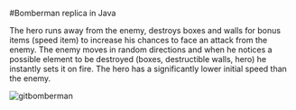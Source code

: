 #Bomberman replica in Java

The hero runs away from the enemy, destroys boxes and walls for bonus items (speed item) to increase his chances to face an attack from the enemy.
The enemy moves in random directions and when he notices a possible element to be destroyed (boxes, destructible walls, hero) he instantly sets it on fire. The hero has a significantly lower initial speed than the enemy.


![gitbomberman](https://user-images.githubusercontent.com/71336508/106027658-c8e8d480-60d3-11eb-80e1-b249c0a3f897.png)
